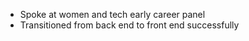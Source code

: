 - Spoke at women and tech early career panel
-  Transitioned from back end to front end successfully
